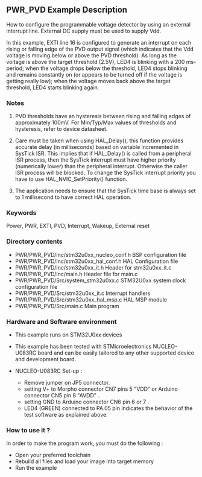 ﻿## <b>PWR_PVD Example Description</b>

How to configure the programmable voltage detector by using an external interrupt 
line. External DC supply must be used to supply Vdd.

In this example, EXTI line 16 is configured to generate an interrupt on each rising
or falling edge of the PVD output signal (which indicates that the Vdd voltage is
moving below or above the PVD threshold). As long as the voltage is above the 
target threshold (2.5V), LED4 is blinking with a 200 ms-period; when the voltage drops
below the threshold, LED4 stops blinking and remains constantly on (or appears
to be turned off if the voltage is getting really low); when the voltage moves back
above the target threshold, LED4 starts blinking again.

### <b>Notes</b>

 1. PVD thresholds have an hysteresis between rising and falling edges
    of approximately 100mV. For Min/Typ/Max values of thresholds and hysteresis,
    refer to device datasheet.

 2. Care must be taken when using HAL_Delay(), this function provides accurate delay (in milliseconds)
    based on variable incremented in SysTick ISR. This implies that if HAL_Delay() is called from
    a peripheral ISR process, then the SysTick interrupt must have higher priority (numerically lower)
    than the peripheral interrupt. Otherwise the caller ISR process will be blocked.
    To change the SysTick interrupt priority you have to use HAL_NVIC_SetPriority() function.
      
 3. The application needs to ensure that the SysTick time base is always set to 1 millisecond
    to have correct HAL operation.

### <b>Keywords</b>

Power, PWR, EXTI, PVD, Interrupt, Wakeup, External reset

### <b>Directory contents</b> 

  - PWR/PWR_PVD/Inc/stm32u0xx_nucleo_conf.h  BSP configuration file
  - PWR/PWR_PVD/Inc/stm32u0xx_hal_conf.h     HAL Configuration file
  - PWR/PWR_PVD/Inc/stm32u0xx_it.h           Header for stm32u0xx_it.c
  - PWR/PWR_PVD/Inc/main.h                   Header file for main.c
  - PWR/PWR_PVD/Src/system_stm32u0xx.c       STM32U0xx system clock configuration file
  - PWR/PWR_PVD/Src/stm32u0xx_it.c           Interrupt handlers
  - PWR/PWR_PVD/Src/stm32u0xx_hal_msp.c      HAL MSP module
  - PWR/PWR_PVD/Src/main.c                   Main program

### <b>Hardware and Software environment</b>

  - This example runs on STM32U0xx devices
    
  - This example has been tested with STMicroelectronics NUCLEO-U083RC
    board and can be easily tailored to any other supported device
    and development board.

  - NUCLEO-U083RC Set-up :
    - Remove jumper on JP5 connector.
	- setting V+ to Morpho connector CN7 pins 5 "VDD" or Arduino connector CN5 pin 8 "AVDD" .
    - setting GND to Arduino connector CN6 pin 6 or 7 .
    - LED4 (GREEN) connected to PA.05 pin indicates the behavior of
      the test software as explained above.

### <b>How to use it ?</b> 

In order to make the program work, you must do the following :

 - Open your preferred toolchain 
 - Rebuild all files and load your image into target memory
 - Run the example
